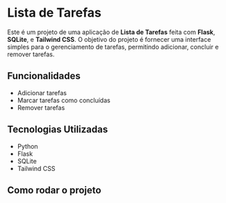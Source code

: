 # Lista de Tarefas

Este é um projeto de uma aplicação de **Lista de Tarefas** feita com **Flask**, **SQLite**, e **Tailwind CSS**. O objetivo do projeto é fornecer uma interface simples para o gerenciamento de tarefas, permitindo adicionar, concluir e remover tarefas.

## Funcionalidades

- Adicionar tarefas
- Marcar tarefas como concluídas
- Remover tarefas

## Tecnologias Utilizadas

- Python
- Flask
- SQLite
- Tailwind CSS

## Como rodar o projeto
